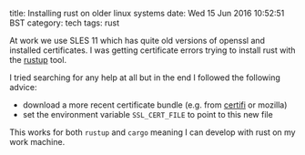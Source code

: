 title: Installing rust on older linux systems
date: Wed 15 Jun 2016 10:52:51 BST
category: tech
tags: rust

At work we use SLES 11 which has quite old versions of openssl and
installed certificates. I was getting certificate errors trying to
install rust with the [rustup][rustup] tool. 

I tried searching for any help at all but in the end I followed the
following advice:

* download a more recent certificate bundle (e.g. from
[certifi][certifi] or mozilla)
* set the environment variable `SSL_CERT_FILE` to point to this new file

This works for both `rustup` and `cargo` meaning I can develop with rust
on my work machine.

[rustup]: https://www.rustup.rs/
[certifi]: https://certifi.io/en/latest/
